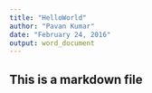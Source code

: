 ```yaml
---
title: "HelloWorld"
author: "Pavan Kumar"
date: "February 24, 2016"
output: word_document
---
```


## This is a markdown file
